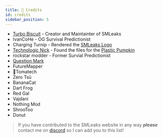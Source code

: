 ```yaml
---
title: 📜 Credits
id: credits
sidebar_position: 5
---
```


* [Turbo Biscuit](https://trbo.dev) - Creator and Maintainter of SMLeaks
* IvanCoHe - OG Survival Predictionist
* Charging Turnip - Rendered the [SMLeaks Logo](/logbook/items#log-items)
* [Technologic Nick](https://github.com/technologicnick) - Found the files for the [Plastic Pumpkin](/unused/parts#plastic-pumpkin)
* rockstar modder - Former Survial Predictionist
* [Question Mark](https://twitter.com/_QuestionableM_)
* FutureMapper
* 🍅Tomatech
* Zero Tsū
* BananaCat
* Dart Frog
* Red Gal
* Vajdani
* Nothing Mod
* ShrooToo
* Donut

> If you have contributed to the SMLeaks website in any way ***please*** contact me on [discord](pathname:///discord) so I can add you to this list!